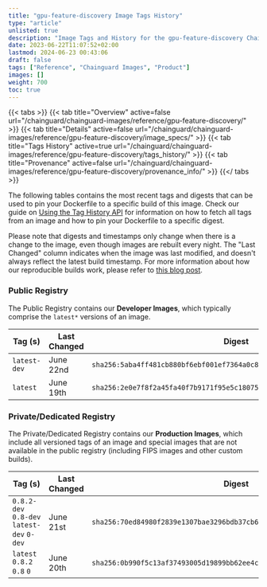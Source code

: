 ```yaml
---
title: "gpu-feature-discovery Image Tags History"
type: "article"
unlisted: true
description: "Image Tags and History for the gpu-feature-discovery Chainguard Image"
date: 2023-06-22T11:07:52+02:00
lastmod: 2024-06-23 00:43:06
draft: false
tags: ["Reference", "Chainguard Images", "Product"]
images: []
weight: 700
toc: true
---
```


{{< tabs >}}
{{< tab title="Overview" active=false url="/chainguard/chainguard-images/reference/gpu-feature-discovery/" >}}
{{< tab title="Details" active=false url="/chainguard/chainguard-images/reference/gpu-feature-discovery/image_specs/" >}}
{{< tab title="Tags History" active=true url="/chainguard/chainguard-images/reference/gpu-feature-discovery/tags_history/" >}}
{{< tab title="Provenance" active=false url="/chainguard/chainguard-images/reference/gpu-feature-discovery/provenance_info/" >}}
{{</ tabs >}}

The following tables contains the most recent tags and digests that can be used to pin your Dockerfile to a specific build of this image. Check our guide on [Using the Tag History API](/chainguard/chainguard-images/using-the-tag-history-api/) for information on how to fetch all tags from an image and how to pin your Dockerfile to a specific digest.

Please note that digests and timestamps only change when there is a change to the image, even though images are rebuilt every night. The "Last Changed" column indicates when the image was last modified, and doesn't always reflect the latest build timestamp. For more information about how our reproducible builds work, please refer to [this blog post](https://www.chainguard.dev/unchained/reproducing-chainguards-reproducible-image-builds).

### Public Registry
The Public Registry contains our **Developer Images**, which typically comprise the `latest*` versions of an image.

| Tag (s)       | Last Changed | Digest                                                                    |
|---------------|--------------|---------------------------------------------------------------------------|
|  `latest-dev` | June 22nd    | `sha256:5aba4ff481cb880bf6ebf001ef7364a0c8107eadd407bc8bd873d6ac458f6fa2` |
|  `latest`     | June 19th    | `sha256:2e0e7f8f2a45fa40f7b9171f95e5c18075b82a54781668de2471c2b3ba30365b` |


### Private/Dedicated Registry
The Private/Dedicated Registry contains our **Production Images**, which include all versioned tags of an image and special images that are not available in the public registry (including FIPS images and other custom builds).

| Tag (s)                                     | Last Changed | Digest                                                                    |
|---------------------------------------------|--------------|---------------------------------------------------------------------------|
|  `0.8.2-dev` `0.8-dev` `latest-dev` `0-dev` | June 21st    | `sha256:70ed84980f2839e1307bae3296bdb37cb6fcb2dff847cb2c1f19e9c23d37615e` |
|  `latest` `0.8.2` `0.8` `0`                 | June 20th    | `sha256:0b990f5c13af37493005d19899bb62ee4c507634763d01ec84c8d8e90ed846fa` |

